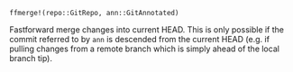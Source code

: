 ```
ffmerge!(repo::GitRepo, ann::GitAnnotated)
```

Fastforward merge changes into current HEAD. This is only possible if the commit referred to by `ann` is descended from the current HEAD (e.g. if pulling changes from a remote branch which is simply ahead of the local branch tip).
